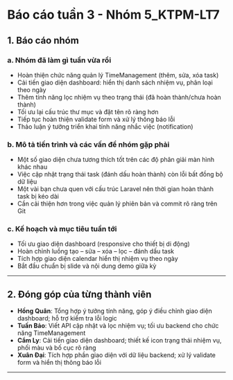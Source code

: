 # **Báo cáo tuần 3 - Nhóm 5_KTPM-LT7**

## **1. Báo cáo nhóm**

### a. **Nhóm đã làm gì tuần vừa rồi**

* Hoàn thiện chức năng quản lý TimeManagement (thêm, sửa, xóa task)
* Cải tiến giao diện dashboard: hiển thị danh sách nhiệm vụ, phân loại theo ngày
* Thêm tính năng lọc nhiệm vụ theo trạng thái (đã hoàn thành/chưa hoàn thành)
* Tối ưu lại cấu trúc thư mục và đặt tên rõ ràng hơn
* Tiếp tục hoàn thiện validate form và xử lý thông báo lỗi
* Thảo luận ý tưởng triển khai tính năng nhắc việc (notification)

### b. **Mô tả tiến trình và các vấn đề nhóm gặp phải**

* Một số giao diện chưa tương thích tốt trên các độ phân giải màn hình khác nhau
* Việc cập nhật trạng thái task (đánh dấu hoàn thành) còn lỗi bất đồng bộ dữ liệu
* Một vài bạn chưa quen với cấu trúc Laravel nên thời gian hoàn thành task bị kéo dài
* Cần cải thiện hơn trong việc quản lý phiên bản và commit rõ ràng trên Git

### c. **Kế hoạch và mục tiêu tuần tới**

* Tối ưu giao diện dashboard (responsive cho thiết bị di động)
* Hoàn chỉnh luồng tạo – sửa – xóa – lọc – đánh dấu task
* Tích hợp giao diện calendar hiển thị nhiệm vụ theo ngày
* Bắt đầu chuẩn bị slide và nội dung demo giữa kỳ

---

## **2. Đóng góp của từng thành viên**

* **Hồng Quân**: Tổng hợp ý tưởng tính năng, góp ý điều chỉnh giao diện dashboard; hỗ trợ kiểm tra lỗi logic
* **Tuấn Bảo**: Viết API cập nhật và lọc nhiệm vụ; tối ưu backend cho chức năng TimeManagement
* **Cẩm Ly**: Cải tiến giao diện dashboard; thiết kế icon trạng thái nhiệm vụ, phối màu và bố cục rõ ràng
* **Xuân Đại**: Tích hợp phần giao diện với dữ liệu backend; xử lý validate form và hiển thị thông báo lỗi

---

